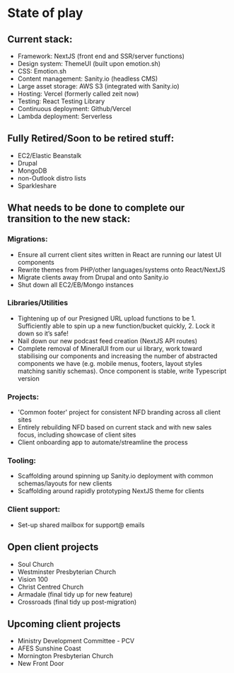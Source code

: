 # State of play

## Current stack:
- Framework: NextJS (front end and SSR/server functions)
- Design system: ThemeUI (built upon emotion.sh)
- CSS: Emotion.sh
- Content management: Sanity.io (headless CMS)
- Large asset storage: AWS S3 (integrated with Sanity.io)
- Hosting: Vercel (formerly called zeit now)
- Testing: React Testing Library
- Continuous deployment: Github/Vercel
- Lambda deployment: Serverless

## Fully Retired/Soon to be retired stuff:
- EC2/Elastic Beanstalk
- Drupal
- MongoDB
- non-Outlook distro lists
- Sparkleshare

## What needs to be done to complete our transition to the new stack:

### Migrations:
- Ensure all current client sites written in React are running our latest UI components
- Rewrite themes from PHP/other languages/systems onto React/NextJS
- Migrate clients away from Drupal and onto Sanity.io
- Shut down all EC2/EB/Mongo instances

### Libraries/Utilities
- Tightening up of our Presigned URL upload functions to be 1. Sufficiently able to spin up a new function/bucket quickly, 2. Lock it down so it’s safe!
- Nail down our new podcast feed creation (NextJS API routes)
- Complete removal of MineralUI from our ui library, work toward stabilising our components and increasing the number of abstracted components we have (e.g. mobile menus, footers, layout styles matching sanitiy schemas). Once component is stable, write Typescript version

### Projects:
- 'Common footer' project for consistent NFD branding across all client sites
- Entirely rebuilding NFD based on current stack and with new sales focus, including showcase of client sites
- Client onboarding app to automate/streamline the process

### Tooling:
- Scaffolding around spinning up Sanity.io deployment with common schemas/layouts for new clients
- Scaffolding around rapidly prototyping NextJS theme for clients

### Client support:
- Set-up shared mailbox for support@ emails

## Open client projects
- Soul Church
- Westminster Presbyterian Church
- Vision 100
- Christ Centred Church
- Armadale (final tidy up for new feature)
- Crossroads (final tidy up post-migration)

## Upcoming client projects
- Ministry Development Committee - PCV
- AFES Sunshine Coast
- Mornington Presbyterian Church
- New Front Door
